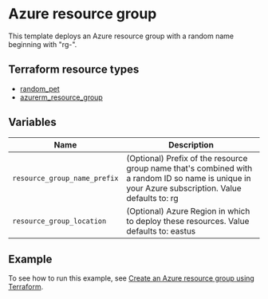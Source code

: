 # Azure resource group

This template deploys an Azure resource group with a random name beginning with "rg-".

## Terraform resource types

- [random_pet](https://registry.terraform.io/providers/hashicorp/random/latest/docs/resources/pet)
- [azurerm_resource_group](https://registry.terraform.io/providers/hashicorp/azurerm/latest/docs/resources/resource_group)

## Variables

| Name                         | Description                                                                                                                                       |
| ---------------------------- | ------------------------------------------------------------------------------------------------------------------------------------------------- |
| `resource_group_name_prefix` | (Optional) Prefix of the resource group name that's combined with a random ID so name is unique in your Azure subscription. Value defaults to: rg |
| `resource_group_location`    | (Optional) Azure Region in which to deploy these resources. Value defaults to: eastus                                                             |

## Example

To see how to run this example, see [Create an Azure resource group using Terraform](https://docs.microsoft.com/azure/developer/terraform/create-resource-group).
